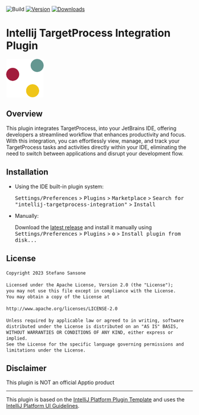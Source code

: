 ![Build](https://github.com/stefanosansone/intellij-targetprocess-integration/workflows/Build/badge.svg)
[![Version](https://img.shields.io/jetbrains/plugin/v/com.github.stefanosansone.intellijtargetprocessintegration.svg)](https://plugins.jetbrains.com/plugin/23710-targetprocess-integrationn)
[![Downloads](https://img.shields.io/jetbrains/plugin/d/com.github.stefanosansone.intellijtargetprocessintegration.svg)](https://plugins.jetbrains.com/plugin/23710-targetprocess-integration)

# Intellij TargetProcess Integration Plugin

<img alt="TargetProcess logo" src="src/main/resources/META-INF/pluginIcon.svg" width="20%"/>

## Overview
<!-- Plugin description -->
This plugin integrates TargetProcess, into your JetBrains IDE, offering developers a streamlined workflow that enhances productivity and focus. With this integration, you can effortlessly view, manage, and track your TargetProcess tasks and activities directly within your IDE, eliminating the need to switch between applications and disrupt your development flow.
<!-- Plugin description end -->

## Installation

- Using the IDE built-in plugin system:
  
  <kbd>Settings/Preferences</kbd> > <kbd>Plugins</kbd> > <kbd>Marketplace</kbd> > <kbd>Search for "intellij-targetprocess-integration"</kbd> >
  <kbd>Install</kbd>
  
- Manually:

  Download the [latest release](https://github.com/stefanosansone/intellij-targetprocess-integration/releases/latest) and install it manually using
  <kbd>Settings/Preferences</kbd> > <kbd>Plugins</kbd> > <kbd>⚙️</kbd> > <kbd>Install plugin from disk...</kbd>

## License

    Copyright 2023 Stefano Sansone

    Licensed under the Apache License, Version 2.0 (the "License");
    you may not use this file except in compliance with the License.
    You may obtain a copy of the License at

    http://www.apache.org/licenses/LICENSE-2.0

    Unless required by applicable law or agreed to in writing, software
    distributed under the License is distributed on an "AS IS" BASIS,
    WITHOUT WARRANTIES OR CONDITIONS OF ANY KIND, either express or implied.
    See the License for the specific language governing permissions and
    limitations under the License.

## Disclaimer
This plugin is NOT an official Apptio product

---
This plugin is based on the [IntelliJ Platform Plugin Template][template]
and uses the [IntelliJ Platform UI Guidelines][ui].

[template]: https://github.com/JetBrains/intellij-platform-plugin-template
[ui]: https://jetbrains.github.io/ui/
